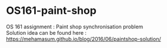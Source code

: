# OS161-paint-shop
OS 161 assignment : Paint shop synchronisation problem  
Solution idea can be found here : https://mehamasum.github.io/blog/2016/06/paintshop-solution/
